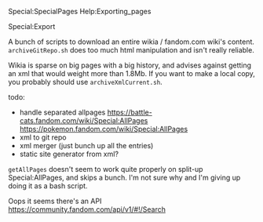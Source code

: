 Special:SpecialPages
Help:Exporting_pages

Special:Export

A bunch of scripts to download an entire wikia / fandom.com wiki's content.
`archiveGitRepo.sh` does too much html manipulation and isn't really reliable.

Wikia is sparse on big pages with a big history, and advises against getting an xml that would weight more than 1.8Mb.
If you want to make a local copy, you probably should use `archiveXmlCurrent.sh`.

todo:
- handle separated allpages https://battle-cats.fandom.com/wiki/Special:AllPages https://pokemon.fandom.com/wiki/Special:AllPages
- xml to git repo
- xml merger (just bunch up all the <page> entries)
- static site generator from xml?

`getAllPages` doesn't seem to work quite properly on split-up Special:AllPages, and skips a bunch. I'm not sure why and I'm giving up doing it as a bash script.

Oops it seems there's an API https://community.fandom.com/api/v1/#!/Search
